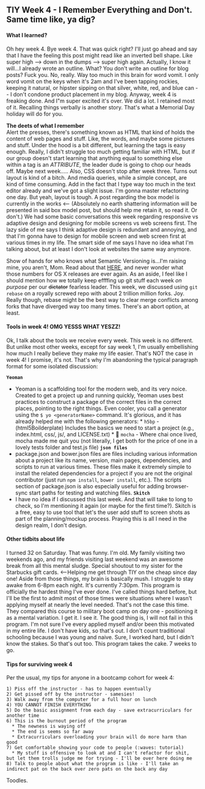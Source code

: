 ## TIY Week 4 - I Remember Everything and Don't. Same time like, ya dig?

#### What I learned?
Oh hey week 4. Bye week 4. That was quick right? I'll just go ahead and say that I have the feeling this post might read like an inverted bell shape. Like super high --> down in the dumps --> super high again. Actually, I know it will...I already wrote an outline. What? You don't write an outline for blog posts? Fuck you. No, really. Way too much in this brain for word vomit. I only word vomit on the keys when it's 2am and I've been tapping rockies, keeping it natural, or hipster sipping on that silver, white, red, and blue can -- I don't condone product placement in my blog. Anyway, week 4 is freaking done. And I"m super excited it's over. We did a lot. I retained most of it. Recalling things verbally is another story. That's what a Memorial Day holiday will do for you.

**The deets of what I remember**  
Alert the presses, there's something known as HTML that kind of holds the content of web pages and stuff. Like, the words, and maybe some pictures and stuff. Under the hood is a bit different, but learning the tags is easy enough. Really, I didn't struggle too much getting familiar with HTML, but if our group doesn't start learning that anything equal to something else within a tag is an _ATTRIBUTE_, the leader dude is going to chop our heads off. Maybe next week..... Also, CSS doesn't stop after week three. Turns out layout is kind of a bitch. And media queries, while a simple concept, are kind of time consuming. Add in the fact that I type way too much in the text editor already and we've got a slight issue. I'm gonna master refactoring one day. But yeah, layout is tough. A post regarding the box model is currently in the works <-- (Absolutely no earth shattering information will be presented in said box model post, but should help me retain it, so read it. Or don't.) We had some basic conversations this week regarding responsive vs adaptive design and designing for mobile screens vs web screens first. The lazy side of me says I think adaptive design is redundant and annoying, and that I'm gonna have to design for mobile screen and web screen first at various times in my life. The smart side of me says I have no idea what I'm talking about, but at least I don't look at websites the same way anymore.

Show of hands for who knows what Semantic Versioning is...I'm raising mine, you aren't, Mom. Read about that [HERE](http://semver.org/), and never wonder what those numbers for OS X releases are ever again. As an aside, I feel like I should mention how we totally keep effffing up git stuff each week _on purpose_ per our ~~dictator~~ fearless leader. This week, we discussed using `git rebase` on a royally screwed repo with about 2 trillion million forks. Joy. Really though, rebase might be the best way to clear merge conflicts among forks that have diverged way too many times. There's an abort option, at least.

#### Tools in week 4! OMG YESSS WHAT YESZZ!
Ok, I talk about the tools we receive every week. This week is no different. But unlike most other weeks, except for say week 1, I'm usually embellishing how much I really believe they make my life easier. That's NOT the case in week 4! I promise, it's not. That's why I'm abandoning the typical paragraph format for some isolated discussion:

**`Yeoman`**
   * Yeoman is a scaffolding tool for the modern web, and its very noice. Created to get a project up and running quickly, Yeoman uses best practices to construct a package of the correct files in the correct places, pointing to the right things. Even cooler, you call a generator using the `$ yo <generatorName>` command. It's glorious, and it has already helped me with the following generators:
    * `h5bp` - (html5Boilderplate) Includes the basics we need to start a project (e.g., index.html, css/, js/, and LICENSE.txt)
    * :wave: `mocha` - Where chai once lived, mocha made me quit you (not literally, I get both for the price of one in a lovely tests folder and test.js file)
**`json files`**
   * package.json and bower.json files are files including various information about a project like its name, version, main pages, dependencies, and scripts to run at various times. These files make it extremely simple to install the related dependencies for a project if you are not the original contributor (just run `npm install`, `bower install`, etc.). The scripts section of package.json is also especially useful for adding browser-sync start paths for testing and watching files.
**`Skitch`**
   * I have no idea if I discussed this last week. And that will take to long to check, so I'm mentioning it again (or maybe for the first time?). Skitch is a free, easy to use tool that let's the user add stuff to screen shots as part of the planning/mockup process. Praying this is all I need in the design realm, I don't design.

#### Other tidbits about life
I turned 32 on Saturday. That was funny. I'm old. My family visiting two weekends ago, and my friends visiting last weekend was an awesome break from all this mental sludge. Special shoutout to my sister for the Starbucks gift cards. <--Helping me get through TIY on the cheap since day one! Aside from those things, my brain is basically mush. I struggle to stay awake from 6-8pm each night. It's currently 7:30pm. This program is officially the hardest thing I've ever done. I've called things hard before, but I'll be the first to admit most of those times were situations where I wasn't applying myself at nearly the level needed. That's not the case this time. They compared this course to military boot camp on day one - positioning it as a mental variation. I get it. I see it. The good thing is, I will not fail in this program. I'm not sure I've every applied myself and/or been this motivated in my entire life. I don't have kids, so that's out. I don't count traditional schooling because I was young and naive. Sure, I worked hard, but I didn't know the stakes. So that's out too. This program takes the cake. 7 weeks to go.

#### Tips for surviving week 4
Per the usual, my tips for anyone in a bootcamp cohort for week 4:

```
1) Piss off the instructor - has to happen eventually
2) Get pissed off by the instructor - samesies!
3) Walk away from the computer for a full hour on lunch
4) YOU CANNOT FINISH EVERYTHING
5) Do the basic assignment from each day - save extracurriculars for another time
6) This is the burnout period of the program
  * The newness is waying off
  * The end is seems so far away
  * Extracurriculars overloading your brain will do more harm than good
7) Get comfortable showing your code to people (:waves: tutorial)
  * My stuff is offensive to look at and I can't refactor for shit, but let them trolls judge me for trying - I'll be over here doing me
8) Talk to people about what the program is like - I'll take an indirect pat on the back over zero pats on the back any day
```

Toodles.
